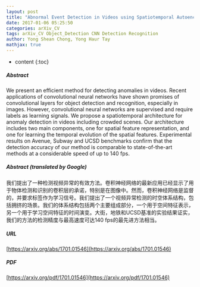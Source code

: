 ```yaml
---
layout: post
title: "Abnormal Event Detection in Videos using Spatiotemporal Autoencoder"
date: 2017-01-06 05:25:50
categories: arXiv_CV
tags: arXiv_CV Object_Detection CNN Detection Recognition
author: Yong Shean Chong, Yong Haur Tay
mathjax: true
---
```


* content
{:toc}

##### Abstract
We present an efficient method for detecting anomalies in videos. Recent applications of convolutional neural networks have shown promises of convolutional layers for object detection and recognition, especially in images. However, convolutional neural networks are supervised and require labels as learning signals. We propose a spatiotemporal architecture for anomaly detection in videos including crowded scenes. Our architecture includes two main components, one for spatial feature representation, and one for learning the temporal evolution of the spatial features. Experimental results on Avenue, Subway and UCSD benchmarks confirm that the detection accuracy of our method is comparable to state-of-the-art methods at a considerable speed of up to 140 fps.

##### Abstract (translated by Google)
我们提出了一种检测视频异常的有效方法。卷积神经网络的最新应用已经显示了用于物体检测和识别的卷积层的承诺，特别是在图像中。然而，卷积神经网络是监督的，并要求标签作为学习信号。我们提出了一个视频异常检测的时空体系结构，包括拥挤的场景。我们的体系结构包括两个主要组成部分，一个用于空间特征表示，另一个用于学习空间特征的时间演变。大街，地铁和UCSD基准的实验结果证实，我们的方法的检测精度与最高速度可达140 fps的最先进方法相当。

##### URL
[https://arxiv.org/abs/1701.01546](https://arxiv.org/abs/1701.01546)

##### PDF
[https://arxiv.org/pdf/1701.01546](https://arxiv.org/pdf/1701.01546)

